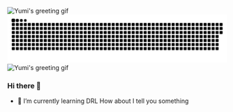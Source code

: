 ![Yumi's greeting gif](assets/Animation_github2.gif)
![GitHub Snake](https://raw.githubusercontent.com/Okyumi/snk/output/github-contribution-grid-snake.svg)
![Yumi's greeting gif](assets/Animation_github.gif)

### Hi there 👋 


- 🌱 I’m currently learning DRL
How about I tell you something
<!--
**Okyumi/Okyumi** is a ✨ _special_ ✨ repository because its `README.md` (this file) appears on your GitHub profile.

Here are some ideas to get you started:

- 🔭 I’m currently working on ...
- 🌱 I’m currently learning ...
- 👯 I’m looking to collaborate on ...
- 🤔 I’m looking for help with ...
- 💬 Ask me about ...
- 📫 How to reach me: ...
- 😄 Pronouns: ...
- ⚡ Fun fact: ...
-->
